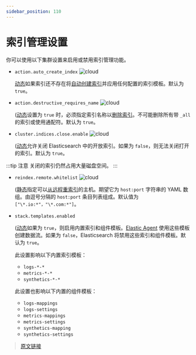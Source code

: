 ```yaml
---
sidebar_position: 110
---
```


# 索引管理设置

你可以使用以下集群设置来启用或禁用索引管理功能。

- `action.auto_create_index` ![cloud](https://www.elastic.co/cloud/elasticsearch-service/signup?baymax=docs-body&elektra=docs)

  [动态](/set_up_elasticsearch/configuring_elasticsearch)如果索引还不存在将[自动创建索引](/rest_apis/document_apis/docs_index.html#自动创建数据流和索引)并应用任何配置的索引模板。默认为 `true`。

- `action.destructive_requires_name` ![cloud](https://www.elastic.co/cloud/elasticsearch-service/signup?baymax=docs-body&elektra=docs)

  ([动态](/set_up_elasticsearch/configuring_elasticsearch)设置为 `true` 时，必须指定索引名称以[删除索引](/rest_apis/index_apis/delete_index.html)。不可能删除所有带 `_all` 的索引或使用通配符。默认为 `true`。

- `cluster.indices.close.enable` ![cloud](https://www.elastic.co/cloud/elasticsearch-service/signup?baymax=docs-body&elektra=docs)

  ([动态](/set_up_elasticsearch/configuring_elasticsearch)允许关闭 Elasticsearch 中的开放索引。如果为 `false`，则无法关闭打开的索引。默认为 `true`。

:::tip 注意
关闭的索引仍然占用大量磁盘空间。
:::

- `reindex.remote.whitelist`  ![cloud](https://www.elastic.co/cloud/elasticsearch-service/signup?baymax=docs-body&elektra=docs)

  ([静态](/set_up_elasticsearch/configuring_elasticsearch)指定可以[从远程重索引](/rest_apis/document_apis/reindex.html#从远程重索引)的主机。期望它为 `host:port` 字符串的 YAML 数组。由逗号分隔的 `host:port` 条目列表组成。默认值为 `["\*.io:*"，"\*.com:*"]`。

- `stack.templates.enabled`

  ([动态](/set_up_elasticsearch/configuring_elasticsearch)如果为 `true`，则启用内置索引和组件模板。[Elastic Agent](/fleet_and_elastic_agent_overview.html) 使用这些模板创建数据流。如果为 `false`，Elasticsearch 将禁用这些索引和组件模板。默认为 `true`。

  此设置影响以下内置索引模板：

  - `logs-*-*`
  - `metrics-*-*`
  - `synthetics-*-*`

  此设置也影响以下内置的组件模板：

  - `logs-mappings`
  - `logs-settings`
  - `metrics-mappings`
  - `metrics-settings`
  - `synthetics-mapping`
  - `synthetics-settings`

> [原文链接](https://www.elastic.co/guide/en/elasticsearch/reference/current/index-management-settings.html)
